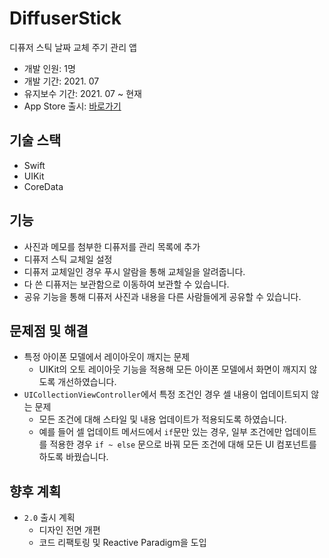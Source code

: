 # DiffuserStick

디퓨저 스틱 날짜 교체 주기 관리 앱

- 개발 인원: 1명 </br>
- 개발 기간: 2021. 07
- 유지보수 기간: 2021. 07 ~ 현재
- App Store 출시: [바로가기](https://apps.apple.com/kr/app/diffuserstick/id1578285458)

## 기술 스택

- Swift
- UIKit
- CoreData

## 기능

- 사진과 메모를 첨부한 디퓨저를 관리 목록에 추가
- 디퓨저 스틱 교체일 설정
- 디퓨저 교체일인 경우 푸시 알람을 통해 교체일을 알려줍니다.
- 다 쓴 디퓨저는 보관함으로 이동하여 보관할 수 있습니다.
- 공유 기능을 통해 디퓨저 사진과 내용을 다른 사람들에게 공유할 수 있습니다.

## 문제점 및 해결

- 특정 아이폰 모델에서 레이아웃이 깨지는 문제
   - UIKit의 오토 레이아웃 기능을 적용해 모든 아이폰 모델에서 화면이 깨지지 않도록 개선하였습니다.
- `UICollectionViewController`에서 특정 조건인 경우 셀 내용이 업데이트되지 않는 문제
   - 모든 조건에 대해 스타일 및 내용 업데이트가 적용되도록 하였습니다.
   - 예를 들어 셀 업데이트 메서드에서 `if`문만 있는 경우, 일부 조건에만 업데이트를 적용한 경우 `if ~ else` 문으로 바꿔 모든 조건에 대해 모든 UI 컴포넌트를 하도록 바꿨습니다.
 
## 향후 계획

- `2.0` 출시 계획
  - 디자인 전면 개편
  - 코드 리팩토링 및 Reactive Paradigm을 도입
